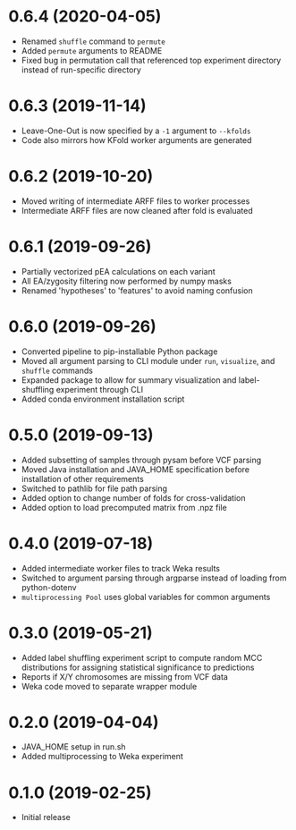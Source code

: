 # 0.6.4 (2020-04-05)

- Renamed `shuffle` command to `permute`
- Added `permute` arguments to README
- Fixed bug in permutation call that referenced top experiment directory instead of run-specific directory

# 0.6.3 (2019-11-14)

- Leave-One-Out is now specified by a `-1` argument to `--kfolds`
- Code also mirrors how KFold worker arguments are generated

# 0.6.2 (2019-10-20)

- Moved writing of intermediate ARFF files to worker processes
- Intermediate ARFF files are now cleaned after fold is evaluated

# 0.6.1 (2019-09-26)

- Partially vectorized pEA calculations on each variant
- All EA/zygosity filtering now performed by numpy masks
- Renamed 'hypotheses' to 'features' to avoid naming confusion

# 0.6.0 (2019-09-26)

- Converted pipeline to pip-installable Python package
- Moved all argument parsing to CLI module under `run`, `visualize`, and `shuffle` commands
- Expanded package to allow for summary visualization and label-shuffling experiment through CLI
- Added conda environment installation script

# 0.5.0 (2019-09-13)

- Added subsetting of samples through pysam before VCF parsing
- Moved Java installation and JAVA_HOME specification before installation of other requirements
- Switched to pathlib for file path parsing
- Added option to change number of folds for cross-validation
- Added option to load precomputed matrix from .npz file

# 0.4.0 (2019-07-18)

- Added intermediate worker files to track Weka results
- Switched to argument parsing through argparse instead of loading from python-dotenv
- `multiprocessing Pool` uses global variables for common arguments

# 0.3.0 (2019-05-21)

- Added label shuffling experiment script to compute random MCC distributions for assigning statistical significance to
  predictions
- Reports if X/Y chromosomes are missing from VCF data
- Weka code moved to separate wrapper module

# 0.2.0 (2019-04-04)

- JAVA_HOME setup in run.sh
- Added multiprocessing to Weka experiment

# 0.1.0 (2019-02-25)

- Initial release
